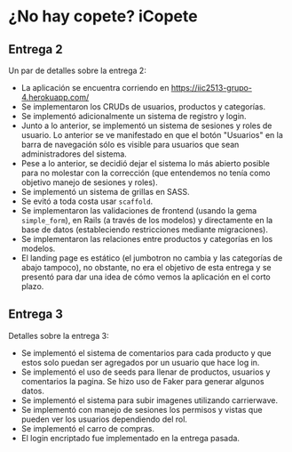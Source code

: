 # ¿No hay copete? iCopete
## Entrega 2
Un par de detalles sobre la entrega 2:

- La aplicación se encuentra corriendo en https://iic2513-grupo-4.herokuapp.com/
- Se implementaron los CRUDs de usuarios, productos y categorías.
- Se implementó adicionalmente un sistema de registro y login.
- Junto a lo anterior, se implementó un sistema de sesiones y roles de usuario. Lo anterior se
ve manifestado en que el botón "Usuarios" en la barra de navegación sólo es visible para usuarios
que sean administradores del sistema.
- Pese a lo anterior, se decidió dejar el sistema lo más abierto posible para no molestar con la
corrección (que entendemos no tenía como objetivo manejo de sesiones y roles).
- Se implementó un sistema de grillas en SASS.
- Se evitó a toda costa usar `scaffold`.
- Se implementaron las validaciones de frontend (usando la gema `simple_form`), en Rails (a través de los modelos) y
directamente en la base de datos (estableciendo restricciones mediante migraciones).
- Se implementaron las relaciones entre productos y categorías en los modelos.
- El landing page es estático (el jumbotron no cambia y las categorías de abajo tampoco), no obstante, no era el objetivo
de esta entrega y se presentó para dar una idea de cómo vemos la aplicación en el corto plazo.

## Entrega 3
Detalles sobre la entrega 3:

- Se implementó el sistema de comentarios para cada producto y que estos solo puedan ser agregados por un usuario que hace log in.
- Se implementó el uso de seeds para llenar de productos, usuarios y comentarios la pagina. Se hizo uso de Faker para generar algunos datos.
- Se implementó el sistema para subir imagenes utilizando carrierwave.
- Se implementó con manejo de sesiones los permisos y vistas que pueden ver los usuarios dependiendo del rol.
- Se implementó el carro de compras.
- El login encriptado fue implementado en la entrega pasada.